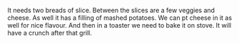 It needs two breads of slice.
Between the slices are a few veggies and cheese.
As well it has a filling of mashed potatoes.
We can pt cheese in it as well for nice flavour.
And then in a toaster we need to bake it on stove.
It will have a crunch after that grill.